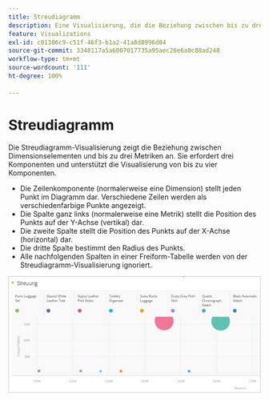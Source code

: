 ```yaml
---
title: Streudiagramm
description: Eine Visualisierung, die die Beziehung zwischen bis zu drei Metriken anzeigt.
feature: Visualizations
exl-id: c01386c9-c51f-46f3-b1a2-41a8d8996d04
source-git-commit: 3348117a5a6007017735a95aec26e6a8c88ad248
workflow-type: tm+mt
source-wordcount: '111'
ht-degree: 100%

---
```


# Streudiagramm

Die Streudiagramm-Visualisierung zeigt die Beziehung zwischen Dimensionselementen und bis zu drei Metriken an. Sie erfordert drei Komponenten und unterstützt die Visualisierung von bis zu vier Komponenten.

* Die Zeilenkomponente (normalerweise eine Dimension) stellt jeden Punkt im Diagramm dar. Verschiedene Zeilen werden als verschiedenfarbige Punkte angezeigt.
* Die Spalte ganz links (normalerweise eine Metrik) stellt die Position des Punkts auf der Y-Achse (vertikal) dar.
* Die zweite Spalte stellt die Position des Punkts auf der X-Achse (horizontal) dar.
* Die dritte Spalte bestimmt den Radius des Punkts.
* Alle nachfolgenden Spalten in einer Freiform-Tabelle werden von der Streudiagramm-Visualisierung ignoriert.

![Streudiagramm](assets/scatter.png)
